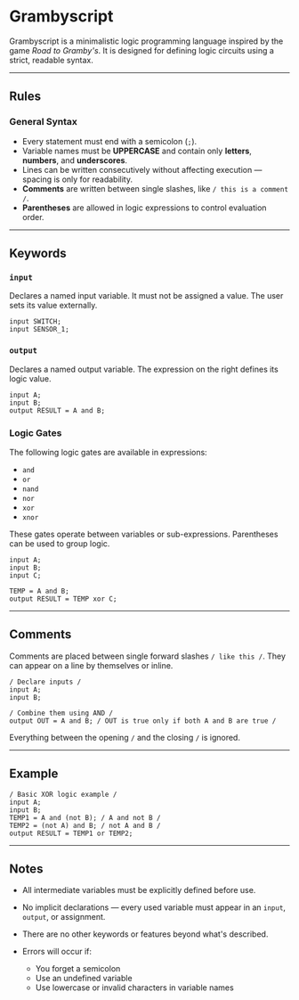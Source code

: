 # Grambyscript

Grambyscript is a minimalistic logic programming language inspired by the game *Road to Gramby's*. It is designed for defining logic circuits using a strict, readable syntax.

---

## Rules

### General Syntax

- Every statement must end with a semicolon (`;`).
- Variable names must be **UPPERCASE** and contain only **letters**, **numbers**, and **underscores**.
- Lines can be written consecutively without affecting execution — spacing is only for readability.
- **Comments** are written between single slashes, like `/ this is a comment /`.
- **Parentheses** are allowed in logic expressions to control evaluation order.

---

## Keywords

### `input`

Declares a named input variable. It must not be assigned a value. The user sets its value externally.

```gramsby
input SWITCH;
input SENSOR_1;
````

### `output`

Declares a named output variable. The expression on the right defines its logic value.

```gramsby
input A;
input B;
output RESULT = A and B;
```

### Logic Gates

The following logic gates are available in expressions:

* `and`
* `or`
* `nand`
* `nor`
* `xor`
* `xnor`

These gates operate between variables or sub-expressions. Parentheses can be used to group logic.

```gramsby
input A;
input B;
input C;

TEMP = A and B;
output RESULT = TEMP xor C;
```

---

## Comments

Comments are placed between single forward slashes `/ like this /`. They can appear on a line by themselves or inline.

```gramsby
/ Declare inputs /
input A;
input B;

/ Combine them using AND /
output OUT = A and B; / OUT is true only if both A and B are true /
```

Everything between the opening `/` and the closing `/` is ignored.

---

## Example

```gramsby
/ Basic XOR logic example /
input A;
input B;
TEMP1 = A and (not B); / A and not B /
TEMP2 = (not A) and B; / not A and B /
output RESULT = TEMP1 or TEMP2;
```

---

## Notes

* All intermediate variables must be explicitly defined before use.
* No implicit declarations — every used variable must appear in an `input`, `output`, or assignment.
* There are no other keywords or features beyond what's described.
* Errors will occur if:

  * You forget a semicolon
  * Use an undefined variable
  * Use lowercase or invalid characters in variable names